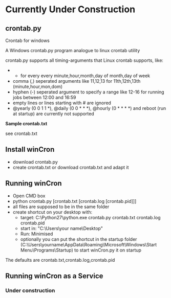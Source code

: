 # Currently Under Construction
## crontab.py
Crontab for windows

A Windows crontab.py program analogue to linux crontab utility

crontab.py supports all timing-arguments that Linux crontab supports, like:
* * for every every minute,hour,month,day of month,day of week
* comma (,) seperated arguments like 11,12,13 for 11th,12th,13th (minute,hour,mon,dom)
* hyphen (-) seperated argument to specify a range like 12-16 for running jobs between 12:00 and 16:59
* empty lines or lines starting with # are ignored
* @yearly	(0 0 1 1 *), @daily	(0 0 * * *), @hourly	(0 * * * *) and reboot (run at startup) are currently not supported

**Sample crontab.txt**

see crontab.txt 

## Install winCron

* download crontab.py
* create crontab.txt or download crontab.txt and adapt it

## Running winCron

* Open CMD box
* python crontab.py [crontab.txt [crontab.log [crontab.pid]]]
* all files are supposed to be in the same folder
* create shortcut on your desktop with: 
  * target: C:\Python27\python.exe crontab.py crontab.txt crontab.log crontab.pid
  * start in: "C:\Users\your name\Desktop"
  * Run: Minimised
  * optionally you can put the shortcut in the startup folder (C:\Users\yourname\AppData\Roaming\Microsoft\Windows\Start Menu\Programs\Startup) to start winCron.py it on startup

The defaults are crontab.txt,crontab.log,crontab.pid

## Running winCron as a Service

### Under construction

